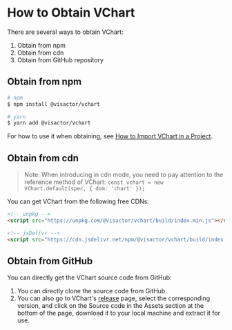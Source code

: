# How to Obtain VChart

There are several ways to obtain VChart:

1. Obtain from npm
2. Obtain from cdn
3. Obtain from GitHub repository

## Obtain from npm

```bash
# npm
$ npm install @visactor/vchart

# yarn
$ yarn add @visactor/vchart
```

For how to use it when obtaining, see [How to Import VChart in a Project](./How_to_Import_VChart).

## Obtain from cdn

> Note: When introducing in cdn mode, you need to pay attention to the reference method of VChart: `const vchart = new VChart.default(spec, { dom: 'chart' });`

You can get VChart from the following free CDNs:

```html
<!-- unpkg -->
<script src="https://unpkg.com/@visactor/vchart/build/index.min.js"></script>

<!-- jsDelivr -->
<script src="https://cdn.jsdelivr.net/npm/@visactor/vchart/build/index.min.js"></script>
```

## Obtain from GitHub

You can directly get the VChart source code from GitHub:

1. You can directly clone the source code from GitHub.
2. You can also go to VChart's [release](https://github.com/VisActor/VChart/releases) page, select the corresponding version, and click on the Source code in the Assets section at the bottom of the page, download it to your local machine and extract it for use.
